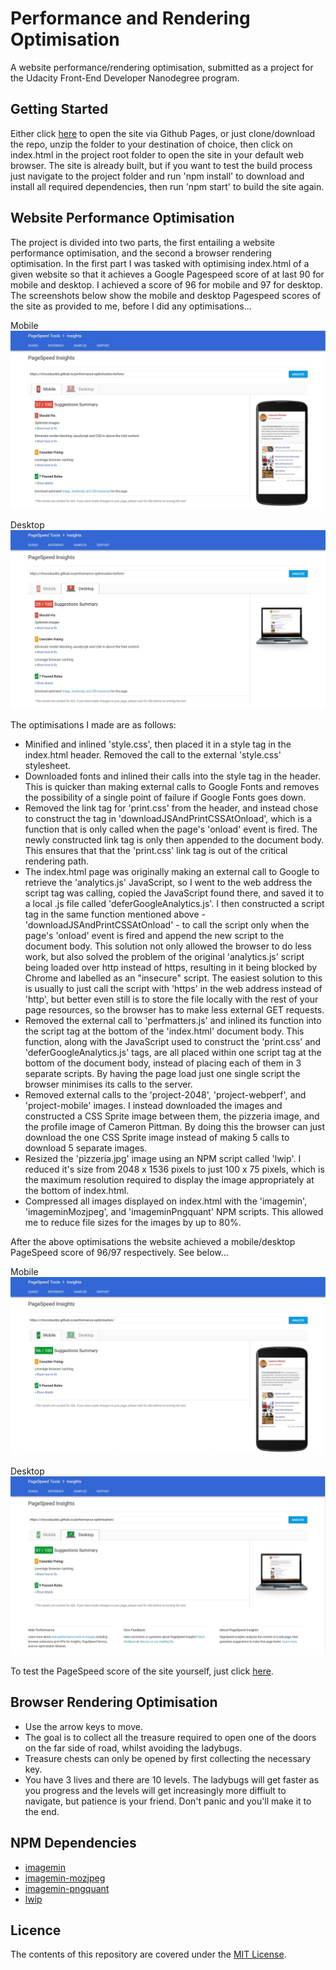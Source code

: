# Performance and Rendering Optimisation

A website performance/rendering optimisation, submitted as a project for the Udacity Front-End Developer Nanodegree program.

## Getting Started

Either click [here](https://chocobuckle.github.io/performance-optimisation/) to open the site via Github Pages, or just clone/download the repo, unzip the folder to your destination of choice, then click on index.html in the project root folder to open the site in your default web browser. The site is already built, but if you want to test the build process just navigate to the project folder and run 'npm install' to download and install all required dependencies, then run 'npm start' to build the site again.

## Website Performance Optimisation

The project is divided into two parts, the first entailing a website performance optimisation, and the second a browser rendering optimisation. In the first part I was tasked with optimising index.html of a given website so that it achieves a Google Pagespeed score of at last 90 for mobile and desktop. I achieved a score of 96 for mobile and 97 for desktop. The screenshots below show the mobile and desktop Pagespeed scores of the site as provided to me, before I did any optimisations...

Mobile
![Screenshot of mobile PageSpeed score, before optimisations.](./screenshots/mobile-before.jpg?raw=true "Mobile PageSpeed score, before optimisations.")



Desktop
![Screenshot of desktop PageSpeed score, before optimisations.](./screenshots/desktop-before.jpg?raw=true "Desktop PageSpeed score, before optimisations.")


The optimisations I made are as follows:

* Minified and inlined 'style.css', then placed it in a style tag in the index.html header. Removed the call to the external 'style.css' stylesheet.
* Downloaded fonts and inlined their calls into the style tag in the header. This is quicker than making external calls to Google Fonts and removes the possibility of a single point of failure if Google Fonts goes down.
* Removed the link tag for 'print.css' from the header, and instead chose to construct the tag in 'downloadJSAndPrintCSSAtOnload', which is a function that is only called when the page's 'onload' event is fired. The newly constructed link tag is only then appended to the document body. This ensures that that the 'print.css' link tag is out of the critical rendering path.
* The index.html page was originally making an external call to Google to retrieve the 'analytics.js' JavaScript, so I went to the web address the script tag was calling, copied the JavaScript found there, and saved it to a local .js file called 'deferGoogleAnalytics.js'. I then constructed a script tag in the same function mentioned above -  'downloadJSAndPrintCSSAtOnload' - to call the script only when the page's 'onload' event is fired and append the new script to the document body. This solution not only allowed the browser to do less work, but also solved the problem of the original 'analytics.js' script being loaded over http instead of https, resulting in it being blocked by Chrome and labelled as an "insecure" script. The easiest solution to this is usually to just call the script with 'https' in the web address instead of 'http', but better even still is to store the file locally with the rest of your page resources, so the browser has to make less external GET requests.
* Removed the external call to 'perfmatters.js' and inlined its function into the script tag at the bottom of the 'index.html' document body. This function, along with the JavaScript used to construct the 'print.css' and 'deferGoogleAnalytics.js' tags, are all placed within one script tag at the bottom of the document body, instead of placing each of them in 3 separate scripts. By having the page load just one single script the browser minimises its calls to the server.
* Removed external calls to the 'project-2048', 'project-webperf', and 'project-mobile' images. I instead downloaded the images and constructed a CSS Sprite image between them, the pizzeria image, and the profile image of Cameron Pittman. By doing this the browser can just download the one CSS Sprite image instead of making 5 calls to download 5 separate images.
* Resized the 'pizzeria.jpg' image using an NPM script called 'lwip'. I reduced it's size from 2048 x 1536 pixels to just 100 x 75 pixels, which is the maximum resolution required to display the image appropriately at the bottom of index.html.
* Compressed all images displayed on index.html with the 'imagemin', 'imageminMozjpeg', and 'imageminPngquant' NPM scripts. This allowed me to reduce file sizes for the images by up to 80%.

After the above optimisations the website achieved a mobile/desktop PageSpeed score of 96/97 respectively. See below...

Mobile
![Screenshot of mobile PageSpeed score, before optimisations.](./screenshots/mobile-after.jpg?raw=true "Mobile PageSpeed score, before optimisations.")



Desktop
![Screenshot of desktop PageSpeed score, before optimisations.](./screenshots/desktop-after.jpg?raw=true "Desktop PageSpeed score, before optimisations.")


To test the PageSpeed score of the site yourself, just click [here](https://developers.google.com/speed/pagespeed/insights/?url=https%3A%2F%2Fchocobuckle.github.io%2Fperformance-optimisation%2F).


## Browser Rendering Optimisation

* Use the arrow keys to move.
* The goal is to collect all the treasure required to open one of the doors on the far side of road, whilst avoiding the ladybugs.
* Treasure chests can only be opened by first collecting the necessary key.
* You have 3 lives and there are 10 levels. The ladybugs will get faster as you progress and the levels will get increasingly more diffiult to navigate, but patience is your friend. Don't panic and you'll make it to the end.

## NPM Dependencies

* [imagemin](https://www.npmjs.com/package/imagemin)
* [imagemin-mozjpeg](https://www.npmjs.com/package/imagemin-mozjpeg)
* [imagemin-pngquant](https://www.npmjs.com/package/imagemin-pngquant)
* [lwip](https://www.npmjs.com/package/lwip)

## Licence

The contents of this repository are covered under the [MIT License](https://github.com/chocobuckle/performance-optimisation/blob/master/LICENSE.txt).


